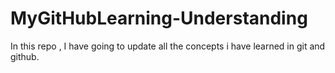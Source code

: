 # MyGitHubLearning-Understanding
In this repo , I have going to update all the concepts i have learned in git and github.
